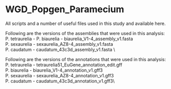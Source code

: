 # WGD_Popgen_Paramecium
All scripts and a number of useful files used in this study and available here.

Following are the versions of the assemblies that were used in this analysis:\
P. tetraurelia - 
P. biaurelia - biaurelia_V1-4_assembly_v1.fasta \
P. sexaurelia - sexaurelia_AZ8-4_assembly_v1.fasta \
P. caudatum - caudatum_43c3d_assembly_v1.fasta \

Following are the versions of the annotations that were used in this analysis:\
P. tetraurelia - tetraurelia51_EuGene_annotation_edit.gff\
P. biaurelia - biaurelia_V1-4_annotation_v1.gff3\
P. sexaurelia - sexaurelia_AZ8-4_annotation_v1.gff3\
P. caudatum - caudatum_43c3d_annotation_v1.gff3\
